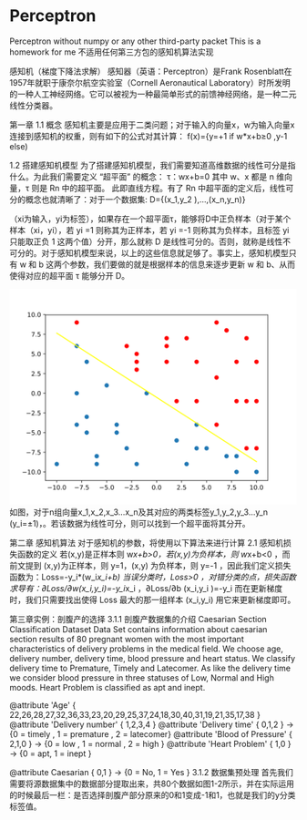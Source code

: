 # Perceptron
Perceptron without numpy or any other third-party packet 
This is a homework for me
不适用任何第三方包的感知机算法实现

感知机（梯度下降法求解）
感知器（英语：Perceptron）是Frank Rosenblatt在1957年就职于康奈尔航空实验室（Cornell Aeronautical Laboratory）时所发明的一种人工神经网络。它可以被视为一种最简单形式的前馈神经网络，是一种二元线性分类器。

第一章
1.1 概念
感知机主要是应用于二类问题；对于输入的向量x，w为输入向量x连接到感知机的权重，则有如下的公式对其计算：
f(x)={y=+1 if w*x+b≥0   ,y-1 else)

1.2 搭建感知机模型
为了搭建感知机模型，我们需要知道高维数据的线性可分是指什么。为此我们需要定义 “超平面” 的概念：
τ：wx+b=0
其中 w、x 都是 n 维向量，τ 则是 Rn 中的超平面。
此即直线方程。有了 Rn 中超平面的定义后，线性可分的概念也就清晰了：对于一个数据集:
D={(x_1,y_2 ),…,(x_n,y_n)}

（xi为输入，yi为标签），如果存在一个超平面τ，能够将D中正负样本（对于某个样本（xi，yi），若 yi =1 则称其为正样本，若 yi =-1 则称其为负样本，且标签 yi 只能取正负 1 这两个值）分开，那么就称 D 是线性可分的。否则，就称是线性不可分的。对于感知机模型来说，以上的这些信息就足够了。事实上，感知机模型只有 w 和 b 这两个参数，我们要做的就是根据样本的信息来逐步更新 w 和 b、从而使得对应的超平面 τ 能够分开 D。

![image](https://github.com/BitArtificial/Perceptron/blob/master/%E7%A4%BA%E4%BE%8B%E5%9B%BE.svg)
如图，对于n组向量x_1,x_2,x_3…x_n及其对应的两类标签y_1,y_2,y_3…y_n  (y_i=±1)，。若该数据为线性可分，则可以找到一个超平面将其分开。

第二章 感知机算法
对于感知机的参数，将使用以下算法来进行计算
 2.1 感知机损失函数的定义
若(x,y)是正样本则 w*x+b>0，若(x,y)为负样本，则 w*x+b<0 ，而前文提到 (x,y)为正样本，则 y=1，(x,y) 为负样本，则 y=-1 ，因此我们定义损失函数为：Loss=-y_i*(w_i*x_i+b)  当误分类时，Loss>0 ，对错分类的点，损失函数求导有：∂Loss/∂w(x_i,y_i)=-y_i*x_i ，∂Loss/∂b (x_i,y_i )=-y_i
而在更新梯度时，我们只需要找出使得 Loss 最大的那一组样本 (x_i,y_i) 用它来更新梯度即可。


第三章实例：剖腹产的选择
3.1.1 剖腹产数据集的介绍
Caesarian Section Classification Dataset Data Set contains information about caesarian section results of 80 pregnant women with the most important characteristics of delivery problems in the medical field.
We choose age, delivery number, delivery time, blood pressure and heart status. 
We classify delivery time to Premature, Timely and Latecomer. As like the delivery time we consider blood pressure in three statuses of Low, Normal and High moods. Heart Problem is classified as apt and inept. 

@attribute 'Age' { 22,26,28,27,32,36,33,23,20,29,25,37,24,18,30,40,31,19,21,35,17,38 } 
@attribute 'Delivery number' { 1,2,3,4 } 
@attribute 'Delivery time' { 0,1,2 } -> {0 = timely , 1 = premature , 2 = latecomer} 
@attribute 'Blood of Pressure' { 2,1,0 } -> {0 = low , 1 = normal , 2 = high } 
@attribute 'Heart Problem' { 1,0 } -> {0 = apt, 1 = inept } 

@attribute Caesarian { 0,1 } -> {0 = No, 1 = Yes } 
3.1.2 数据集预处理
首先我们需要将源数据集中的数据部分提取出来，共80个数据如图1-2所示，并在实际运用的时候最后一栏：是否选择剖腹产部分原来的0和1变成-1和1，也就是我们的y分类标签值。
